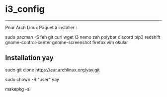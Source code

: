 # i3_config
----------------------------------------------------------
Pour Arch Linux
Paquet à installer : 

sudo pacman -S feh git curl wget i3 nemo zsh polybar discord pip3 redshift gnome-control-center gnome-screenshot firefox vim okular

## Installation yay

sudo git clone https://aur.archlinux.org/yay.git

sudo chown -R "user" yay

makepkg -si
